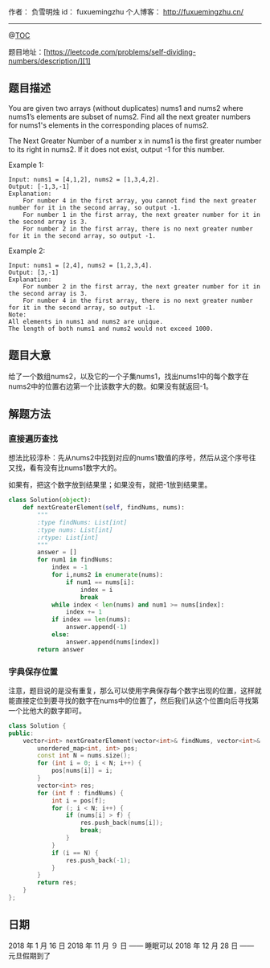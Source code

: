 
作者： 负雪明烛
id：	fuxuemingzhu
个人博客：	http://fuxuemingzhu.cn/

---
@[TOC](目录)

题目地址：[https://leetcode.com/problems/self-dividing-numbers/description/][1]


## 题目描述

You are given two arrays (without duplicates) nums1 and nums2 where nums1’s elements are subset of nums2. Find all the next greater numbers for nums1's elements in the corresponding places of nums2.

The Next Greater Number of a number x in nums1 is the first greater number to its right in nums2. If it does not exist, output -1 for this number.

Example 1:

    Input: nums1 = [4,1,2], nums2 = [1,3,4,2].
    Output: [-1,3,-1]
    Explanation:
        For number 4 in the first array, you cannot find the next greater number for it in the second array, so output -1.
        For number 1 in the first array, the next greater number for it in the second array is 3.
        For number 2 in the first array, there is no next greater number for it in the second array, so output -1.

Example 2:

    Input: nums1 = [2,4], nums2 = [1,2,3,4].
    Output: [3,-1]
    Explanation:
        For number 2 in the first array, the next greater number for it in the second array is 3.
        For number 4 in the first array, there is no next greater number for it in the second array, so output -1.
    Note:
    All elements in nums1 and nums2 are unique.
    The length of both nums1 and nums2 would not exceed 1000.

## 题目大意

给了一个数组nums2，以及它的一个子集nums1，找出nums1中的每个数字在nums2中的位置右边第一个比该数字大的数。如果没有就返回-1。

## 解题方法

### 直接遍历查找

想法比较淳朴：先从nums2中找到对应的nums1数值的序号，然后从这个序号往又找，看有没有比nums1数字大的。

如果有，把这个数字放到结果里；如果没有，就把-1放到结果里。


```python
class Solution(object):
    def nextGreaterElement(self, findNums, nums):
        """
        :type findNums: List[int]
        :type nums: List[int]
        :rtype: List[int]
        """
        answer = []
        for num1 in findNums:
            index = -1
            for i,nums2 in enumerate(nums):
                if num1 == nums[i]:
                    index = i
                    break
            while index < len(nums) and num1 >= nums[index]:
                index += 1
            if index == len(nums):
                answer.append(-1)
            else:
                answer.append(nums[index])            
        return answer
```

### 字典保存位置

注意，题目说的是没有重复，那么可以使用字典保存每个数字出现的位置，这样就能直接定位到要寻找的数字在nums中的位置了，然后我们从这个位置向后寻找第一个比他大的数字即可。

```cpp
class Solution {
public:
    vector<int> nextGreaterElement(vector<int>& findNums, vector<int>& nums) {
        unordered_map<int, int> pos;
        const int N = nums.size();
        for (int i = 0; i < N; i++) {
            pos[nums[i]] = i;
        }
        vector<int> res;
        for (int f : findNums) {
            int i = pos[f];
            for (; i < N; i++) {
                if (nums[i] > f) {
                    res.push_back(nums[i]);
                    break;
                }
            }
            if (i == N) {
                res.push_back(-1);
            }
        }
        return res;
    }
};
```

## 日期

2018 年 1 月 16 日 
2018 年 11 月 ９ 日 —— 睡眠可以
2018 年 12 月 28 日 —— 元旦假期到了

  [1]: https://leetcode.com/problems/next-greater-element-i/description/
